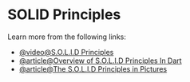 # SOLID Principles

Learn more from the following links:

- [@video@S.O.L.I.D Principles](https://www.youtube.com/watch?v=fvNTJang7l4)
- [@article@Overview of S.O.L.I.D Principles In Dart](https://medium.flutterdevs.com/s-o-l-i-d-principles-in-dart-e6c0c8d1f8f1)
- [@article@The S.O.L.I.D Principles in Pictures](https://medium.com/backticks-tildes/the-s-o-l-i-d-principles-in-pictures-b34ce2f1e898)